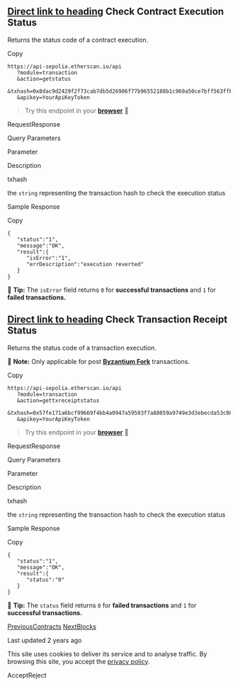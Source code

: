 ## [Direct link to heading](https://docs.etherscan.io/sepolia-etherscan/api-endpoints/stats\#check-contract-execution-status)    Check Contract Execution Status

Returns the status code of a contract execution.

Copy

```min-w-full inline-grid grid-cols-[auto_1fr] p-2 [count-reset:line]
https://api-sepolia.etherscan.io/api
   ?module=transaction
   &action=getstatus
   &txhash=0x8dac9d2429f2f73cab7db5d26986f77b96552188b1c969a50ce7bff563ffbb6c
   &apikey=YourApiKeyToken
```

> Try this endpoint in your [**browser**](https://api-sepolia.etherscan.io/api?module=transaction&action=getstatus&txhash=0x8dac9d2429f2f73cab7db5d26986f77b96552188b1c969a50ce7bff563ffbb6c&apikey=YourApiKeyToken) 🔗

RequestResponse

Query Parameters

Parameter

Description

txhash

the `string` representing the transaction hash to check the execution status

Sample Response

Copy

```min-w-full inline-grid grid-cols-[auto_1fr] p-2 [count-reset:line]
{
   "status":"1",
   "message":"OK",
   "result":{
      "isError":"1",
      "errDescription":"execution reverted"
   }
}
```

📖 **Tip:** The `isError` field returns `0` for **successful transactions** and `1` for **failed transactions.**

## [Direct link to heading](https://docs.etherscan.io/sepolia-etherscan/api-endpoints/stats\#check-transaction-receipt-status)    Check Transaction Receipt Status

Returns the status code of a transaction execution.

📝 **Note:** Only applicable for post [**Byzantium Fork**](https://www.investopedia.com/news/what-byzantium-hard-fork-ethereum/) transactions.

Copy

```min-w-full inline-grid grid-cols-[auto_1fr] p-2 [count-reset:line]
https://api-sepolia.etherscan.io/api
   ?module=transaction
   &action=gettxreceiptstatus
   &txhash=0x57fe171a6bcf99669f4bb4a0947a59503f7a88059a9749e3d3ebecda53c08f55
   &apikey=YourApiKeyToken
```

> Try this endpoint in your [**browser**](https://api-sepolia.etherscan.io/api?module=transaction&action=gettxreceiptstatus&txhash=0x57fe171a6bcf99669f4bb4a0947a59503f7a88059a9749e3d3ebecda53c08f55&apikey=YourApiKeyToken) 🔗

RequestResponse

Query Parameters

Parameter

Description

txhash

the `string` representing the transaction hash to check the execution status

Sample Response

Copy

```min-w-full inline-grid grid-cols-[auto_1fr] p-2 [count-reset:line]
{
   "status":"1",
   "message":"OK",
   "result":{
      "status":"0"
   }
}
```

📖 **Tip:** The `status` field returns `0` for **failed transactions** and `1` for **successful transactions.**

[PreviousContracts](https://docs.etherscan.io/sepolia-etherscan/api-endpoints/contracts) [NextBlocks](https://docs.etherscan.io/sepolia-etherscan/api-endpoints/blocks)

Last updated 2 years ago

This site uses cookies to deliver its service and to analyse traffic. By browsing this site, you accept the [privacy policy](https://policies.gitbook.com/privacy/cookies).

AcceptReject